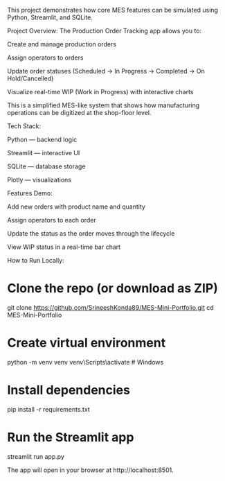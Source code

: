 This project demonstrates how core MES features can be simulated using Python, Streamlit, and SQLite.

Project Overview:
The Production Order Tracking app allows you to:

Create and manage production orders

Assign operators to orders

Update order statuses (Scheduled → In Progress → Completed → On Hold/Cancelled)

Visualize real-time WIP (Work in Progress) with interactive charts

This is a simplified MES-like system that shows how manufacturing operations can be digitized at the shop-floor level.

Tech Stack:

Python — backend logic

Streamlit — interactive UI

SQLite — database storage

Plotly — visualizations

Features Demo:

Add new orders with product name and quantity

Assign operators to each order

Update the status as the order moves through the lifecycle

View WIP status in a real-time bar chart

How to Run Locally:
# Clone the repo (or download as ZIP)
git clone https://github.com/SrineeshKonda89/MES-Mini-Portfolio.git
cd MES-Mini-Portfolio

# Create virtual environment
python -m venv venv
venv\Scripts\activate    # Windows

# Install dependencies
pip install -r requirements.txt

# Run the Streamlit app
streamlit run app.py


The app will open in your browser at http://localhost:8501.

